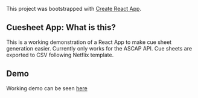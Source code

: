This project was bootstrapped with [Create React App](https://github.com/facebookincubator/create-react-app).

## Cuesheet App: What is this?

This is a working demonstration of a React App to make cue sheet generation easier. Currently only works for the ASCAP API. Cue sheets are exported to CSV following Netflix template.

## Demo

Working demo can be seen [here](http://cuesheet.herokuapp.com/)